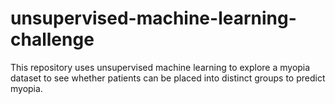 # unsupervised-machine-learning-challenge
This repository uses unsupervised machine learning to explore a myopia dataset to see whether patients can be placed into distinct groups to predict myopia.
